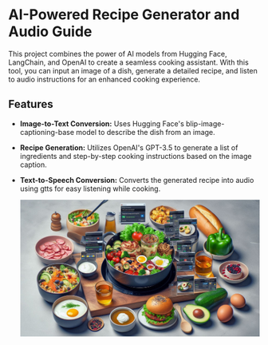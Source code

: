 # AI-Powered Recipe Generator and Audio Guide
This project combines the power of AI models from Hugging Face, LangChain, and OpenAI to create a seamless cooking assistant. With this tool, you can input an image of a dish, generate a detailed recipe, and listen to audio instructions for an enhanced cooking experience.

## Features
- **Image-to-Text Conversion:** Uses Hugging Face's blip-image-captioning-base model to describe the dish from an image.
- **Recipe Generation:** Utilizes OpenAI's GPT-3.5 to generate a list of ingredients and step-by-step cooking instructions based on the image caption.
- **Text-to-Speech Conversion:** Converts the generated recipe into audio using gtts for easy listening while cooking.

  ![Alt text](recipie.jpeg)
